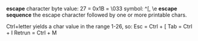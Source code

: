 **escape** character
    byte value:	27 = 0x1B = \033
    symbol:	^[, \e
**escape sequence**
    the escape character followed by one or more printable chars.

Ctrl+letter yields a char value in the range 1-26, so:
    Esc	    = Ctrl + [
    Tab	    = Ctrl + I
    Retrun  = Ctrl + M
